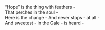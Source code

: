 “Hope” is the thing with feathers -  
That perches in the soul -  
Here is the change -
And never stops - at all -  
And sweetest - in the Gale - is heard -  
